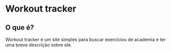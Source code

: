 # Workout tracker

## O que é? 
Workout tracker é um site simples para buscar exercícios de academia e ter uma breve descrição sobre ele.
